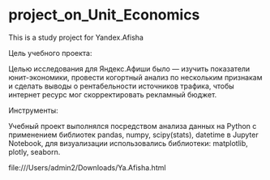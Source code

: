 # project_on_Unit_Economics
This is a study project for Yandex.Afisha

Цель учебного проекта:

Целью исследования для Яндекс.Афиши было — изучить показатели юнит-экономики, провести когортный анализ по нескольким признакам и сделать выводы о рентабельности источников трафика, чтобы интернет ресурс мог скорректировать рекламный бюджет. 

Инструменты:

Учебный проект выполнялся посредством анализа данных на Python с применением библиотек pandas, numpy, scipy(stats), datetime в Jupyter Notebook, для визуализации использовались библиотеки: matplotlib, plotly, seaborn.

file:///Users/admin2/Downloads/Ya.Afisha.html
